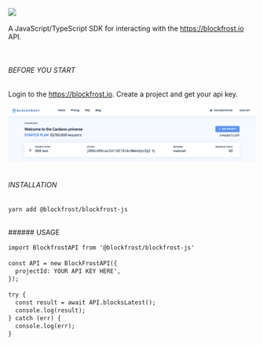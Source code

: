 <img src="https://blockfrost.io/images/logo.svg" width="500">

A JavaScript/TypeScript SDK for interacting with the https://blockfrost.io API.

<br/>

###### BEFORE YOU START

Login to the https://blockfrost.io. Create a project and get your api key.

<img src="/public/screen.png">
<br/>
<br/>

###### INSTALLATION

```
yarn add @blockfrost/blockfrost-js
```

<br/>
###### USAGE

```
import BlockfrostAPI from '@blockfrost/blockfrost-js'

const API = new BlockFrostAPI({
  projectId: YOUR API KEY HERE',
});

try {
  const result = await API.blocksLatest();
  console.log(result);
} catch (err) {
  console.log(err);
}
```
